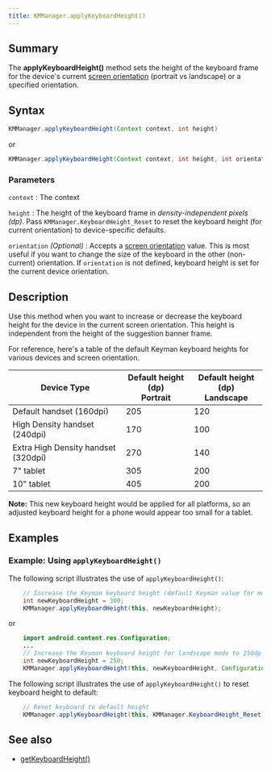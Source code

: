 ```yaml
---
title: KMManager.applyKeyboardHeight()
---
```


## Summary
The **applyKeyboardHeight()** method sets the height of the keyboard frame for 
the device's current [screen orientation](https://developer.android.com/training/multiscreen/screensizes#TaskUseOriQuali) 
(portrait vs landscape) or a specified orientation.

## Syntax
```java
KMManager.applyKeyboardHeight(Context context, int height)
```
or

```java
KMManager.applyKeyboardHeight(Context context, int height, int orientation)
```

### Parameters

`context`
: The context

`height`
: The height of the keyboard frame in *density-independent pixels (dp)*. Pass `KMManager.KeyboardHeight_Reset` to reset the keyboard height (for current orientation) to device-specific defaults.

`orientation` _(Optional)_
: Accepts a [screen orientation](https://developer.android.com/training/multiscreen/screensizes#TaskUseOriQuali) value. This is most useful if you want to change the size of the keyboard in the other (non-current) orientation. If `orientation` is not defined, keyboard height is set for the current device orientation.

## Description
Use this method when you want to increase or decrease the keyboard height for 
the device in the current screen orientation. This height is independent from 
the height of the suggestion banner frame.

For reference, here's a table of the default Keyman keyboard heights for various devices and screen orientation.
 
 Device Type                    | Default height (dp)<br>Portrait | Default height (dp)<br>Landscape |
|-------------------------------|---------------------------------|----------------------------------|
| Default handset (160dpi)      | 205 | 120 |
| High Density handset (240dpi) | 170 | 100 |
| Extra High Density handset (320dpi) | 270 | 140 |
| 7" tablet                     | 305 | 200 |
| 10" tablet                    | 405 | 200 |

**Note:** This new keyboard height would be applied for all platforms, so an 
adjusted keyboard height for a phone would appear too small for a tablet.

## Examples

### Example: Using `applyKeyboardHeight()`
The following script illustrates the use of `applyKeyboardHeight()`:

```java
    // Increase the Keyman keyboard height (default Keyman value for most phones is 205dp)
    int newKeyboardHeight = 300;
    KMManager.applyKeyboardHeight(this, newKeyboardHeight);
```

or

```java
    import android.content.res.Configuration;
    ...
    // Increase the Keyman keyboard height for landscape mode to 250dp (default Keyman value for most phones is 100dp)
    int newKeyboardHeight = 250;
    KMManager.applyKeyboardHeight(this, newKeyboardHeight, Configuration.ORIENTATION_LANDSCAPE);
```


The following script illustrates the use of `applyKeyboardHeight()` to reset keyboard height to default:

```java
    // Reset keyboard to default height
    KMManager.applyKeyboardHeight(this, KMManager.KeyboardHeight_Reset);
```

## See also
* [getKeyboardHeight()](getKeyboardHeight)
